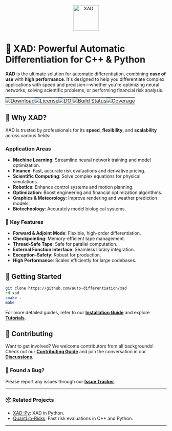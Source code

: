 <p align="center">
  <a href="https://auto-differentiation.github.io" target="_blank">
    <img src="https://auto-differentiation.github.io/images/logo.svg" height="80" alt="XAD">
  </a>
</p>

# 🚀 XAD: Powerful Automatic Differentiation for C++ & Python

**XAD** is the ultimate solution for automatic differentiation, combining **ease of use** with **high performance**. It's designed to help you differentiate complex applications with speed and precision—whether you're optimizing neural networks, solving scientific problems, or performing financial risk analysis.

<p align="center">
  <table style="border-collapse: collapse; margin: 0 auto;">
    <tr>
      <td style="border: none; padding: 0;">
        <a href="https://github.com/auto-differentiation/xad/releases/latest">
          <img src="https://img.shields.io/github/v/release/auto-differentiation/xad?label=Download&sort=semver" alt="Download"/>
        </a>
      </td>
      <td style="border: none; padding: 0;">
        <a href="https://github.com/auto-differentiation/xad/blob/main/LICENSE.md">
          <img src="https://img.shields.io/github/license/auto-differentiation/xad?label=License" alt="License"/>
        </a>
      </td>
      <td style="border: none; padding: 0;">
        <a href="https://doi.org/10.5281/zenodo.12764574">
          <img src="https://zenodo.org/badge/DOI/10.5281/zenodo.12764574.svg" alt="DOI"/>
        </a>
      </td>
      <td style="border: none; padding: 0;">
        <a href="https://github.com/auto-differentiation/xad/actions/workflows/ci.yml">
          <img src="https://img.shields.io/github/actions/workflow/status/auto-differentiation/xad/ci.yml?label=Build" alt="Build Status"/>
        </a>
      </td>
      <td style="border: none; padding: 0;">
        <a href="https://coveralls.io/github/auto-differentiation/xad?branch=main">
          <img src="https://coveralls.io/repos/github/auto-differentiation/xad/badge.svg?branch=main" alt="Coverage"/>
        </a>
      </td>
    </tr>
  </table>
</p>






## 🌟 Why XAD?

XAD is trusted by professionals for its **speed**, **flexibility**, and **scalability** across various fields:

### Application Areas
- **Machine Learning**: Streamline neural network training and model optimization.
- **Finance**: Fast, accurate risk evaluations and derivative pricing.
- **Scientific Computing**: Solve complex equations for physical simulations.
- **Robotics**: Enhance control systems and motion planning.
- **Optimization**: Boost engineering and financial optimization algorithms.
- **Graphics & Meteorology**: Improve rendering and weather prediction models.
- **Biotechnology**: Accurately model biological systems.

### 🔑 Key Features
- **Forward & Adjoint Mode**: Flexible, high-order differentiation.
- **Checkpointing**: Memory-efficient tape management.
- **Thread-Safe Tape**: Safe for parallel computation.
- **External Function Interface**: Seamless library integration.
- **Exception-Safety**: Robust for production.
- **High Performance**: Scales efficiently for large codebases.

## 🚀 Getting Started

```bash
git clone https://github.com/auto-differentiation/xad
cd xad
cmake .
make
```

For more detailed guides, refer to our [**Installation Guide**](https://auto-differentiation.github.io/installation/) and explore [**Tutorials**](https://auto-differentiation.github.io/tutorials/).

## 🤝 Contributing

Want to get involved? We welcome contributors from all backgrounds! Check out our [**Contributing Guide**](CONTRIBUTING.md) and join the conversation in our [**Discussions**](https://github.com/auto-differentiation/xad/discussions).

### 🐛 Found a Bug?

Please report any issues through our [**Issue Tracker**](https://github.com/auto-differentiation/xad/issues).

---

### 📦 Related Projects

- [XAD-Py](https://github.com/auto-differentiation/xad-py): XAD in Python.
- [QuantLib-Risks](https://github.com/auto-differentiation/QuantLib-Risks-Cpp): Fast risk evaluations in C++ and Python.

---
